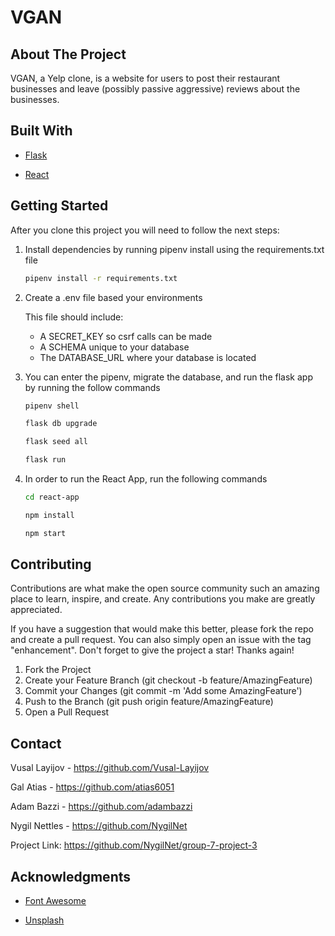 # VGAN

## About The Project

VGAN, a Yelp clone, is a website for users to post their restaurant businesses and leave (possibly passive aggressive) reviews about the businesses.

## Built With

* [Flask](https://flask.palletsprojects.com/en/2.2.x/)

* [React](https://reactjs.org/)

## Getting Started

After you clone this project you will need to follow the next steps:

1. Install dependencies by running pipenv install using the requirements.txt file

	```bash
	pipenv install -r requirements.txt
	```
2. Create a .env file based your environments

	This file should include:
	* A SECRET_KEY so csrf calls can be made
	* A SCHEMA unique to your database
	* The DATABASE_URL where your database is located

3. You can enter the pipenv, migrate the database, and run the flask app by running the follow commands

	```bash
	pipenv shell
	```

	```bash
	flask db upgrade
	```

	```bash
	flask seed all
	```

	```bash
	flask run
	```

4. In order to run the React App, run the following commands

	```bash
	cd react-app
	```

	```bash
	npm install
	```

	```bash
	npm start
	```

## Contributing

Contributions are what make the open source community such an amazing place to learn, inspire, and create. Any contributions you make are greatly appreciated.

If you have a suggestion that would make this better, please fork the repo and create a pull request. You can also simply open an issue with the tag "enhancement". Don't forget to give the project a star! Thanks again!

1. Fork the Project
2. Create your Feature Branch (git checkout -b feature/AmazingFeature)
3. Commit your Changes (git commit -m 'Add some AmazingFeature')
4. Push to the Branch (git push origin feature/AmazingFeature)
5. Open a Pull Request

## Contact

Vusal Layijov - https://github.com/Vusal-Layijov

Gal Atias - https://github.com/atias6051

Adam Bazzi - https://github.com/adambazzi

Nygil Nettles - https://github.com/NygilNet


Project Link: https://github.com/NygilNet/group-7-project-3

## Acknowledgments

* [Font Awesome](https://fontawesome.com/)

* [Unsplash](https://unsplash.com/)
